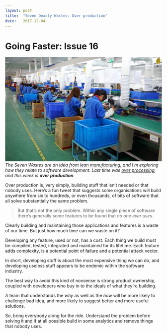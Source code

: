 ```yaml
---
layout:	post
title:	"Seven Deadly Wastes: Over production"
date:	2017-12-04
---
```


  # Going Faster: Issue 16

![](/img/0*4rb3HlrxnaT-EFhw.jpg)*The Seven Wastes are an idea from *[*lean manufacturing*](https://en.wikipedia.org/wiki/Muda_%28Japanese_term%29#Seven_wastes)*, and I’m exploring how they relate to software development. Last time was *[*over processing*](https://medium.com/going-faster/seven-deadly-wastes-dont-over-think-it-e2d56d747096)*, and this week is ****over production****.*

Over production is, very simply, building stuff that isn’t needed or that nobody uses. Here’s a fun tweet that suggests some organisations will build anywhere from six to hundreds, or even thousands, of bits of software that all solve substantially the same problem.


> [](https://twitter.com/swardley/status/936531938390761472)But that’s not the only problem. Within any single piece of software there’s generally some features to be found that *no one ever uses.*

Clearly building and maintaining those applications and features is a waste of our time. But just how much time can we waste on it?

Developing any feature, used or not, has a cost. Each thing we build must be compiled, tested, integrated and maintained for its lifetime. Each feature adds complexity, is a potential point of failure and a potential attack vector.

In short, developing stuff is about the most expensive thing we can do, and developing useless stuff appears to be endemic within the software industry.

The best way to avoid this kind of nonsense is strong product ownership, coupled with developers who buy in to the ideals of what they’re building.

A team that understands the *why* as well as the *how* will be more likely to challenge bad idea, and more likely to suggest better and more useful solutions.

So, bring everybody along for the ride. Understand the problem before solving it and if at all possible build in some analytics and remove things that nobody uses.

  